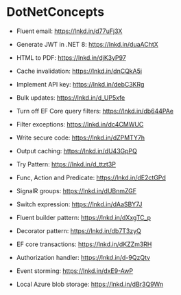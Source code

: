 # DotNetConcepts

- Fluent email: https://lnkd.in/d77uFj3X


- Generate JWT in .NET 8: https://lnkd.in/duaAChtX


- HTML to PDF: https://lnkd.in/djK3yP97


- Cache invalidation: https://lnkd.in/dnCQkA5i


- Implement API key: https://lnkd.in/debC3KRg


- Bulk updates: https://lnkd.in/d_UP5xfe


- Turn off EF Core query filters: https://lnkd.in/db644PAe


- Filter exceptions: https://lnkd.in/dc4CMWUC


- Write secure code: https://lnkd.in/dZPMTY7h


- Output caching: https://lnkd.in/dU43GpPQ


- Try Pattern: https://lnkd.in/d_ttzt3P


- Func, Action and Predicate: https://lnkd.in/dE2ctGPd


- SignalR groups: https://lnkd.in/dUBnmZGF


- Switch expression: https://lnkd.in/dAaSBY7J


- Fluent builder pattern: https://lnkd.in/dXxgTC_p


- Decorator pattern: https://lnkd.in/db7T3zyQ


- EF core transactions: https://lnkd.in/dKZZm3RH


- Authorization handler: https://lnkd.in/d-9QzQtv


- Event storming: https://lnkd.in/dxE9-AwP


- Local Azure blob storage: https://lnkd.in/dBr3Q9Wn
